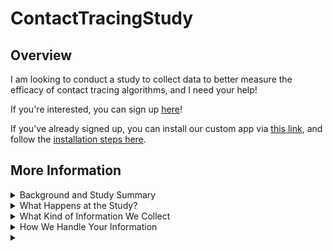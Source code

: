 # ContactTracingStudy

## Overview
I am looking to conduct a study to collect data to better measure the efficacy of contact tracing algorithms, and I need your help! 

If you're interested, you can sign up [here]()!

If you've already signed up, you can install our custom app via [this link](https://github.com/TrevorGKann/ContactTracingStudy/raw/main/CoCoT_App.apk), and follow the [installation steps here](app_install.md).

## More Information

<details>
<summary>Background and Study Summary</summary>
COVID-19 is an airborne ilness that has already claimed over 6 million lives globally. 
However, it is not the first pandemic that humanity has faced and may not be the last. 
Historically, contact tracing was used to combat the spread of ilnesses: by determining the contacts of infected individuals and informing those who may be at risk of their potential exposure, many infected people can self-isolate before they show symptoms or become infectious. 
This was previously done manually by trained healthcare professionals but this makes the process resource intensive to scale.
The rapid development of the COVID-19 pandemic and its fast spread made manual contact tracing less effective on slowing the spread of the virus than previous infectious diseases. 

Some researchers have proposed a solution to this problem though, in the form of automated contact tracing, whereby the prevalence of cellphones in certain communities is leveraged to help determine contacts of those who are infected. 
Many developments have been made in the field of automated contact tracing, such as making it much more privacy preserving, battery efficient, and a distributed protocol, but much work still needs to be done. 
Specifically, the current application used in the USA - Exposure Notification - relies off bluetooth low energy (BLE) signals between devices, which is a notoriously noisy indicator of distances. 
Furthermore, few datasets exist of these BLE signals between devices and none between many people, where contact tracing would be most effective. 
Obtaining this data is critical to studying and accurately benchmarking contact tracing algorithms. 
The current best dataset available was made by the NIST's [Too Close for Too Long (TC4TL) competition](https://tc4tlchallenge.nist.gov/), where pairs of people collected BLE data between one another.
This was a useful step but now data is needed between multiple people to determine the effects of other people or phones in the same room on BLE signals. 

The purpose of this study is to collect such a dataset for our own contact tracing algorithm studies as well as for other researchers to evaluate their algorithms. 
</details>


<details>
<summary>What Happens at the Study?</summary>
</details>


<details>
<summary>What Kind of Information We Collect</summary>
Our app collects data from the following information from your phone and its sensors:

* phone model
* accelerometer
* gyroscope
* activity
* heading
* magnetometer
* compas
* Bluetooth signal strength to other phones running the app

This information is stored locally on your device until you complete the send-off form, at which point it sends it to me anonymously.
We do not believe the information contained from these sensors can be used to infer sensitive information about you and your name is not linked to your data.
</details>


<details>
<summary>How We Handle Your Information</summary>
The data you provide us is stored locally on a machine at CMU in a locked area. 
The machine it will be retained on is locked with a password and on an encrypted disk. 

We will eventually release the data as a public dataset for future research. 
</details>

<details>
<summary></summary>
</details>
